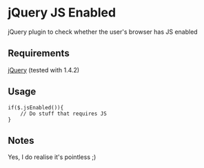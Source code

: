 # jQuery JS Enabled

jQuery plugin to check whether the user's browser has JS enabled

## Requirements
[jQuery](http://jquery.com/) (tested with 1.4.2)

## Usage

	if($.jsEnabled()){
		// Do stuff that requires JS
	}

## Notes
Yes, I do realise it's pointless ;)
